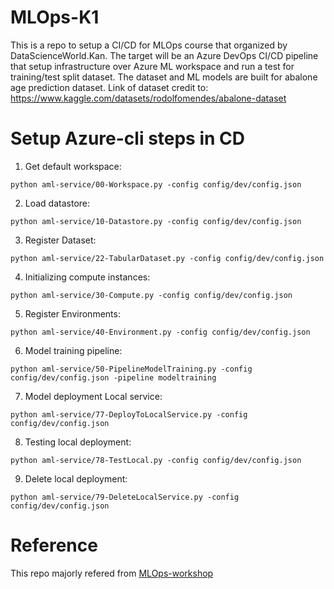 # MLOps-K1

This is a repo to setup a CI/CD for MLOps course that organized by DataScienceWorld.Kan.
The target will be an Azure DevOps CI/CD pipeline that setup infrastructure over Azure ML workspace and run a test for training/test split dataset.
The dataset and ML models are built for abalone age prediction dataset. 
Link of dataset credit to: https://www.kaggle.com/datasets/rodolfomendes/abalone-dataset

# Setup Azure-cli steps in CD

1. Get default workspace:

```
python aml-service/00-Workspace.py -config config/dev/config.json
```

2. Load datastore:

```
python aml-service/10-Datastore.py -config config/dev/config.json
```

3. Register Dataset:

```
python aml-service/22-TabularDataset.py -config config/dev/config.json
```

4. Initializing compute instances:

```
python aml-service/30-Compute.py -config config/dev/config.json
```

5. Register Environments:

```
python aml-service/40-Environment.py -config config/dev/config.json
```

6. Model training pipeline:

```
python aml-service/50-PipelineModelTraining.py -config config/dev/config.json -pipeline modeltraining
```

7. Model deployment Local service:

```
python aml-service/77-DeployToLocalService.py -config config/dev/config.json
```

8. Testing local deployment:

```
python aml-service/78-TestLocal.py -config config/dev/config.json
```

9. Delete local deployment:

```
python aml-service/79-DeleteLocalService.py -config config/dev/config.json
```

# Reference
This repo majorly refered from [MLOps-workshop](https://github.com/MG-Microsoft/MLOps_Workshop)   
